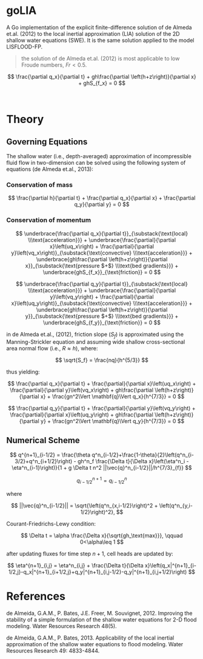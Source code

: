 # goLIA

A Go implementation of the explicit finite-difference solution of de Almeda et.al. (2012) to the local inertial approximation (LIA) solution of the 2D shallow water equations (SWE). It is the same solution applied to the model LISFLOOD-FP.

> the solution of de Almeda et.al. (2012) is most applicable to low Froude numbers, $Fr<0.5$.


$$
	\frac{\partial q_x}{\partial t} 
	+ gh\frac{\partial \left(h+z\right)}{\partial x}
	+ ghS_{f_x} = 0
$$

<br>




# Theory

## Governing Equations

The shallow water (i.e., depth-averaged) approximation of incompressible fluid flow in two-dimension can be solved using the following system of equations (de Almeda et.al., 2013):

### Conservation of mass

$$
	\frac{\partial h}{\partial t} + \frac{\partial q_x}{\partial x} + \frac{\partial q_y}{\partial y} = 0
$$

### Conservation of momentum

$$
	\underbrace{\frac{\partial q_x}{\partial t}}_{\substack{\text{local} \\\text{acceleration}}} 
	+ \underbrace{\frac{\partial}{\partial x}\left(uq_x\right) + \frac{\partial}{\partial y}\left(vq_x\right)}_{\substack{\text{convective} \\\text{acceleration}}} 
	+ \underbrace{gh\frac{\partial \left(h+z\right)}{\partial x}}_{\substack{\text{pressure $+$} \\\text{bed gradients}}}
	+ \underbrace{ghS_{f_x}}_{\text{friction}} = 0
$$

$$
	\underbrace{\frac{\partial q_y}{\partial t}}_{\substack{\text{local} \\\text{acceleration}}} 
	+ \underbrace{\frac{\partial}{\partial y}\left(vq_y\right) + \frac{\partial}{\partial x}\left(uq_y\right)}_{\substack{\text{convective} \\\text{acceleration}}} 
	+ \underbrace{gh\frac{\partial \left(h+z\right)}{\partial y}}_{\substack{\text{pressure $+$} \\\text{bed gradients}}}
	+ \underbrace{ghS_{f_y}}_{\text{friction}} = 0
$$

in de Almeda et.al., (2012), friction slope ($S_f$) is approximated using the Manning-Strickler equation and assuming wide shallow cross-sectional area normal flow (i.e., $R\approx h$), where:

$$
	\sqrt{S_f} = \frac{nq}{h^{5/3}}
$$

thus yielding:

$$
	\frac{\partial q_x}{\partial t} + \frac{\partial}{\partial x}\left(uq_x\right) + \frac{\partial}{\partial y}\left(vq_x\right) + gh\frac{\partial \left(h+z\right)}{\partial x} + \frac{gn^2\Vert \mathbf{q}\Vert q_x}{h^{7/3}} = 0
$$	

$$
	\frac{\partial q_y}{\partial t} + \frac{\partial}{\partial y}\left(vq_y\right) + \frac{\partial}{\partial x}\left(uq_y\right) + gh\frac{\partial \left(h+z\right)}{\partial y} + \frac{gn^2\Vert \mathbf{q}\Vert q_y}{h^{7/3}} = 0
$$



## Numerical Scheme

$$
	q^{n+1}_{i-1/2} = \frac{\theta q^n_{i-1/2}+\frac{1-\theta}{2}\left(q^n_{i-3/2}+q^n_{i+1/2}\right) - gh^n_f \frac{\Delta t}{\Delta x}\left(\eta^n_i - \eta^n_{i-1}\right)}{1 + g \Delta t n^2 ||\vec{q}^n_{i-1/2}||/h^{7/3}_{f}}
$$

$$
	q^{n+1}_{i-1/2} =  q^n_{i-1/2}
$$

where

$$
	||\vec{q}^n_{i-1/2}|| = \sqrt{\left(q^n_{x,i-1/2}\right)^2 + \left(q^n_{y,i-1/2}\right)^2},
$$


Courant-Friedrichs-Lewy condition:

$$
	\Delta t = \alpha \frac{\Delta x}{\sqrt{gh_\text{max}}}, \qquad 0<\alpha\leq 1
$$

after updating fluxes for time step $n+1$, cell heads are updated by:

$$
	\eta^{n+1}_{i,j} = \eta^n_{i,j} + \frac{\Delta t}{\Delta x}\left(q_x|^{n+1}_{i-1/2,j}-q_x|^{n+1}_{i+1/2,j}+q_y|^{n+1}_{i,j-1/2}-q_y|^{n+1}_{i,j+1/2}\right)
$$





# References

de Almeida, G.A.M., P. Bates, J.E. Freer, M. Souvignet, 2012. Improving the stability of a simple formulation of the shallow water equations for 2-D flood modeling. Water Resources Research 48(5).

de Almeida, G.A.M., P. Bates, 2013. Applicability of the local inertial approximation of the shallow water equations to flood modeling. Water Resources Research 49: 4833-4844.